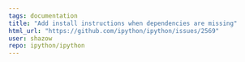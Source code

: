 ```yaml
---
tags: documentation
title: "Add install instructions when dependencies are missing"
html_url: "https://github.com/ipython/ipython/issues/2569"
user: shazow
repo: ipython/ipython
---
```


